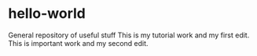 # hello-world
General repository of useful stuff
This is my tutorial work and my first edit.
This is important work and my second edit.
